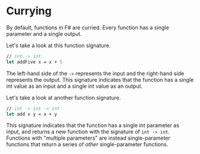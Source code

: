 # Currying

By default, functions in F# are curried. Every function has a single parameter and a single output.

Let's take a look at this function signature.

```fsharp
// int -> int
let addFive x = x + 5
```

The left-hand side of the `->` represents the input and the right-hand side represents the output.
This signature indicates that the function has a single int value as an input and a single int value as an output.

Let's take a look at another function signature.

```fsharp
// int -> int -> int
let add x y = x + y
```

This signature indicates that the function has a single int parameter as input, and returns a new function with the signature of `int -> int`.
Functions with "multiple parameters" are instead single-parameter functions that return a series of _other_ single-parameter functions.